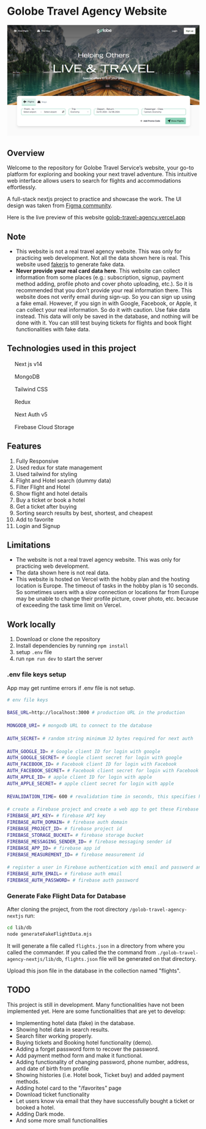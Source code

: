 # Golobe Travel Agency Website

![Home Screen Golobe Travel Agency](/preview.jpg)

## Overview

Welcome to the repository for Golobe Travel Service’s website, your go-to platform for exploring and booking your next travel adventure. This intuitive web interface allows users to search for flights and accommodations effortlessly.

A full-stack nextjs project to practice and showcase the work. The UI design was taken from [Figma community](https://www.figma.com/community/file/1182308758714734501/golobe-travel-agency-website).

Here is the live preview of this website [golob-travel-agency.vercel.app](https://golob-travel-agency.vercel.app)

## Note

- This website is not a real travel agency website. This was only for practicing web development. Not all the data shown here is real. This website used [fakerjs](https://fakerjs.dev/) to generate fake data.
- **Never provide your real card data here**. This website can collect information from some places (e.g.: subscription, signup, payment method adding, profile photo and cover photo uploading, etc.). So it is recommended that you don't provide your real information there. This website does not verify email during sign-up. So you can sign up using a fake email. However, if you sign in with Google, Facebook, or Apple, it can collect your real information. So do it with caution. Use fake data instead. This data will only be saved in the database, and nothing will be done with it. You can still test buying tickets for flights and book flight functionalities with fake data.

## Technologies used in this project

<img src="https://nextjs.org/favicon.ico" width="16" height="16"> Next js v14

<img src="https://www.mongodb.com/assets/images/global/favicon.ico" width="16" height="16"> MongoDB

<img src="https://tailwindcss.com/favicons/favicon-32x32.png?v=3" width="16" height="16"> Tailwind CSS

<img src="https://redux.js.org/img/favicon/favicon.ico" width="16" height="16"> Redux

<img src="https://authjs.dev/favicon-32x32.png" width="16" height="16"> Next Auth v5

<img src="https://www.gstatic.com/mobilesdk/240501_mobilesdk/firebase_96dp.png" width="16" height="16"> Firebase Cloud Storage

## Features

1. Fully Responsive
2. Used redux for state management
3. Used tailwind for styling
4. Flight and Hotel search (dummy data)
5. Filter Flight and Hotel
6. Show flight and hotel details
7. Buy a ticket or book a hotel
8. Get a ticket after buying
9. Sorting search results by best, shortest, and cheapest
10. Add to favorite
11. Login and Signup

## Limitations

- The website is not a real travel agency website. This was only for practicing web development.
- The data shown here is not real data.
- This website is hosted on Vercel with the hobby plan and the hosting location is Europe. The timeout of tasks in the hobby plan is 10 seconds. So sometimes users with a slow connection or locations far from Europe may be unable to change their profile picture, cover photo, etc. because of exceeding the task time limit on Vercel.


## Work locally

1. Download or clone the repository
2. Install dependencies by running `npm install`
3. setup `.env` file
4. run `npm run dev` to start the server

### .env file keys setup

App may get runtime errors if .env file is not setup.

```bash
# env file keys

BASE_URL=http://localhost:3000 # production URL in the production

MONGODB_URI= # mongodb URL to connect to the database

AUTH_SECRET= # random string minimum 32 bytes required for next auth

AUTH_GOOGLE_ID= # Google client ID for login with google
AUTH_GOOGLE_SECRET= # Google client secret for login with google
AUTH_FACEBOOK_ID= # Facebook client ID for login with Facebook
AUTH_FACEBOOK_SECRET= # Facebook client secret for login with Facebook
AUTH_APPLE_ID= # apple client ID for login with apple
AUTH_APPLE_SECRET= # apple client secret for login with apple

REVALIDATION_TIME= 600 # revalidation time in seconds, this specifies how often the data retrived from the database should be revalidated

# create a Firebase project and create a web app to get these Firebase configuration keys
FIREBASE_API_KEY= # firebase API key
FIREBASE_AUTH_DOMAIN= # firebase auth domain
FIREBASE_PROJECT_ID= # firebase project id
FIREBASE_STORAGE_BUCKET= # firebase storage bucket
FIREBASE_MESSAGING_SENDER_ID= # firebase messaging sender id
FIREBASE_APP_ID= # firebase app id
FIREBASE_MEASUREMENT_ID= # firebase measurement id

# register a user in Firebase authentication with email and password and place those email and password below
FIREBASE_AUTH_EMAIL= # firebase auth email
FIREBASE_AUTH_PASSWORD= # firebase auth password
```
### Generate Fake Flight Data for Database

After cloning the project, from the root directory `/golob-travel-agency-nextjs` run:

```bash
cd lib/db
node generateFakeFlightData.mjs
```
It will generate a file called `flights.json` in a directory from where you called the commander. If you called the the command from  `./golob-travel-agency-nextjs/lib/db`, `flights.json` file will be generated on that directory.

Upload this json file in the database in the collection named "flights".

## TODO

This project is still in development. Many functionalities have not been implemented yet. Here are some functionalities that are yet to develop:

- Implementing hotel data (fake) in the database.
- Showing hotel data in search results.
- Search filter working properly.
- Buying tickets and Booking hotel functionality (demo).
- Adding a forget password form to recover the password.
- Add payment method form and make it functional.
- Adding functionality of changing password, phone number, address, and date of birth from profile
- Showing histories (i.e. Hotel book, Ticket buy) and added payment methods.
- Adding hotel card to the "/favorites" page
- Download ticket functionality
- Let users know via email that they have successfully bought a ticket or booked a hotel.
- Adding Dark mode.
- And some more small functionalities
